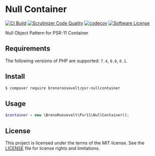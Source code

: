# Null Container

[![CI Build](https://github.com/brenoroosevelt/psr-nullcontainer/actions/workflows/ci.yml/badge.svg)](https://github.com/brenoroosevelt/psr-nullcontainer/actions/workflows/ci.yml)
[![Scrutinizer Code Quality](https://scrutinizer-ci.com/g/brenoroosevelt/psr-nullcontainer/badges/quality-score.png?b=main)](https://scrutinizer-ci.com/g/brenoroosevelt/psr-nullcontainer/?branch=main)
[![codecov](https://codecov.io/gh/brenoroosevelt/psr-nullcontainer/branch/main/graph/badge.svg?token=S1QBA18IBX)](https://codecov.io/gh/brenoroosevelt/psr-nullcontainer)
[![Software License](https://img.shields.io/badge/license-MIT-brightgreen.svg?style=flat)](LICENSE.md)

Null Object Pattern for PSR-11 Container

## Requirements

The following versions of PHP are supported: `7.4`, `8.0`, `8.1`.

## Install

```bash
$ composer require brenoroosevelt/psr-nullcontainer
```

## Usage
```php
$container = new \BrenoRoosevelt\Psr11\NullContainer();
```

## License

This project is licensed under the terms of the MIT license. See the [LICENSE](LICENSE.md) file for license rights and limitations.
